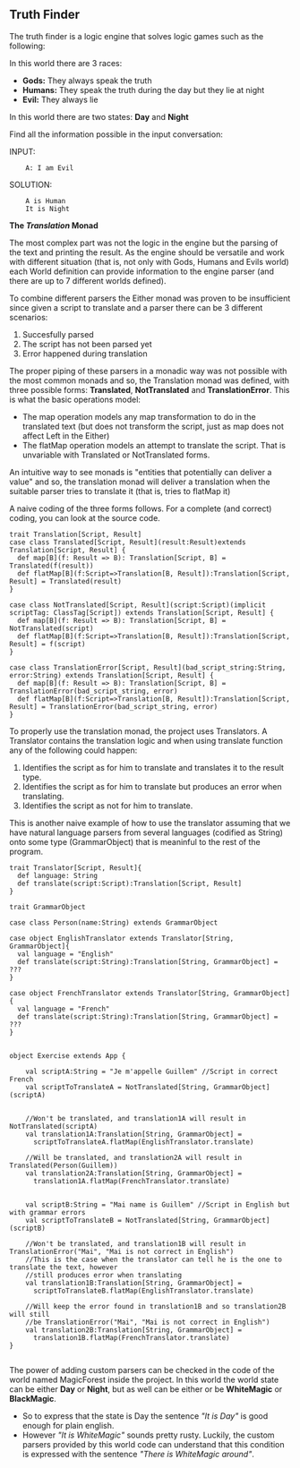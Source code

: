## Truth Finder

The truth finder is a logic engine that solves logic games such as the following:

In this world there are 3 races:
- **Gods:** They always speak the truth
- **Humans:** They speak the truth during the day but they lie at night
- **Evil:** They always lie

In this world there are two states: **Day** and **Night**

Find all the information possible in the input conversation:

INPUT:
```
    A: I am Evil
```

SOLUTION:
```
    A is Human
    It is Night
```

**The _Translation_ Monad**

The most complex part was not the logic in the engine but the parsing of the text and printing the result. As the engine should be versatile and work with different situation (that is, not only with Gods, Humans and Evils world) each World definition can provide information to the engine parser (and there are up to 7 different worlds defined).

To combine different parsers the Either monad was proven to be insufficient since given a script to translate and a parser there can be 3 different scenarios: 
1) Succesfully parsed 
2) The script has not been parsed yet
3) Error happened during translation

The proper piping of these parsers in a monadic way was not possible with the most common monads and so, the Translation monad was defined, with three possible forms: **Translated**, **NotTranslated** and **TranslationError**. This is what the basic operations model: 
- The map operation models any map transformation to do in the translated text (but does not transform the script, just as map does not affect Left in the Either)
- The flatMap operation models an attempt to translate the script. That is unvariable with Translated or NotTranslated forms.

An intuitive way to see monads is "entities that potentially can deliver a value" and so, the translation monad will deliver a translation when the suitable parser tries to translate it (that is, tries to flatMap it)

A naive coding of the three forms follows. For a complete (and correct) coding, you can look at the source code.
```
trait Translation[Script, Result]
case class Translated[Script, Result](result:Result)extends Translation[Script, Result] {
  def map[B](f: Result => B): Translation[Script, B] = Translated(f(result))
  def flatMap[B](f:Script=>Translation[B, Result]):Translation[Script, Result] = Translated(result)
}

case class NotTranslated[Script, Result](script:Script)(implicit scriptTag: ClassTag[Script]) extends Translation[Script, Result] {
  def map[B](f: Result => B): Translation[Script, B] = NotTranslated(script)
  def flatMap[B](f:Script=>Translation[B, Result]):Translation[Script, Result] = f(script)
}

case class TranslationError[Script, Result](bad_script_string:String, error:String) extends Translation[Script, Result] {
  def map[B](f: Result => B): Translation[Script, B] = TranslationError(bad_script_string, error)
  def flatMap[B](f:Script=>Translation[B, Result]):Translation[Script, Result] = TranslationError(bad_script_string, error)
}
```

To properly use the translation monad, the project uses Translators. A Translator contains the translation logic and when using translate function any of the following could happen:
1) Identifies the script as for him to translate and translates it to the result type. 
2) Identifies the script as for him to translate but produces an error when translating.
3) Identifies the script as not for him to translate.

This is another naive example of how to use the translator assuming that we have natural language parsers from several languages (codified as String) onto some type (GrammarObject) that is meaninful to the rest of the program.

```
trait Translator[Script, Result]{
  def language: String
  def translate(script:Script):Translation[Script, Result]
}

trait GrammarObject

case class Person(name:String) extends GrammarObject

case object EnglishTranslator extends Translator[String, GrammarObject]{
  val language = "English"
  def translate(script:String):Translation[String, GrammarObject] = ???
}

case object FrenchTranslator extends Translator[String, GrammarObject]{
  val language = "French"
  def translate(script:String):Translation[String, GrammarObject] = ???
}


object Exercise extends App {

    val scriptA:String = "Je m'appelle Guillem" //Script in correct French
    val scriptToTranslateA = NotTranslated[String, GrammarObject](scriptA)


    //Won't be translated, and translation1A will result in NotTranslated(scriptA)
    val translation1A:Translation[String, GrammarObject] =
      scriptToTranslateA.flatMap(EnglishTranslator.translate)

    //Will be translated, and translation2A will result in Translated(Person(Guillem))
    val translation2A:Translation[String, GrammarObject] =
      translation1A.flatMap(FrenchTranslator.translate)


    val scriptB:String = "Mai name is Guillem" //Script in English but with grammar errors
    val scriptToTranslateB = NotTranslated[String, GrammarObject](scriptB)

    //Won't be translated, and translation1B will result in TranslationError("Mai", "Mai is not correct in English")
    //This is the case when the translator can tell he is the one to translate the text, however
    //still produces error when translating
    val translation1B:Translation[String, GrammarObject] =
      scriptToTranslateB.flatMap(EnglishTranslator.translate)

    //Will keep the error found in translation1B and so translation2B will still 
    //be TranslationError("Mai", "Mai is not correct in English")
    val translation2B:Translation[String, GrammarObject] =
      translation1B.flatMap(FrenchTranslator.translate)
}
      
```

The power of adding custom parsers can be checked in the code of the world named MagicForest inside the project. In this world the world state can be either **Day** or **Night**, but as well can be either or be **WhiteMagic** or **BlackMagic**.
- So to express that the state is Day the sentence _"It is Day"_ is good enough for plain english. 
- However _"It is WhiteMagic"_ sounds pretty rusty. Luckily, the custom parsers provided by this world code can understand that this condition is expressed with the sentence _"There is WhiteMagic around"_.
